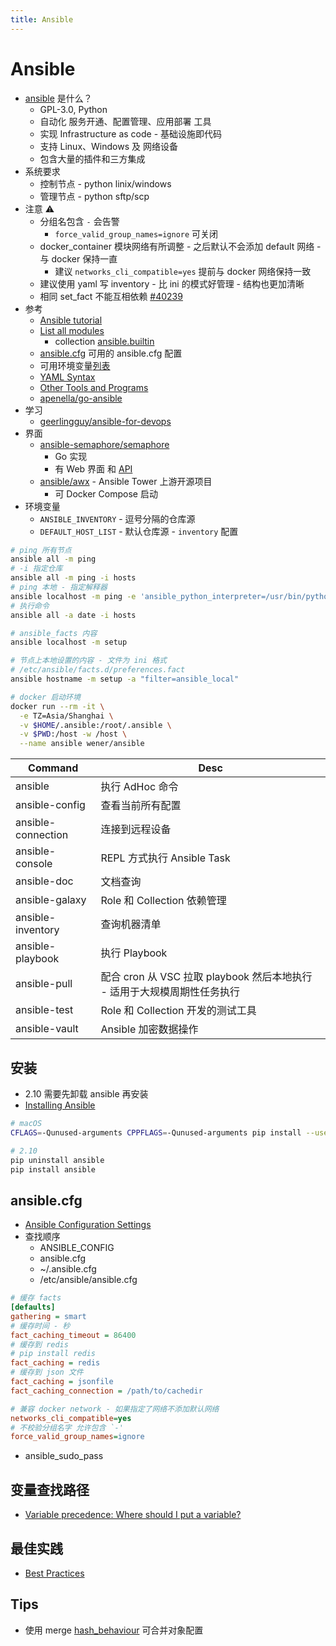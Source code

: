 ```yaml
---
title: Ansible
---
```


# Ansible

- [ansible](https://github.com/ansible/ansible) 是什么？
  - GPL-3.0, Python
  - 自动化 服务开通、配置管理、应用部署 工具
  - 实现 Infrastructure as code - 基础设施即代码
  - 支持 Linux、Windows 及 网络设备
  - 包含大量的插件和三方集成
- 系统要求
  - 控制节点 - python linix/windows
  - 管理节点 - python sftp/scp
- 注意 ⚠️
  - 分组名包含 `-` 会告警
    - `force_valid_group_names=ignore` 可关闭
  - docker_container 模块网络有所调整 - 之后默认不会添加 default 网络 - 与 docker 保持一直
    - 建议 `networks_cli_compatible=yes` 提前与 docker 网络保持一致
  - 建议使用 yaml 写 inventory - 比 ini 的模式好管理 - 结构也更加清晰
  - 相同 set_fact 不能互相依赖 [#40239](https://github.com/ansible/ansible/issues/40239)
- 参考
  - [Ansible tutorial](https://github.com/leucos/ansible-tuto)
  - [List all modules](https://docs.ansible.com/ansible/latest/collections/index.html)
    - collection [ansible.builtin](https://docs.ansible.com/ansible/latest/collections/ansible/builtin/index.html)
  - [ansible.cfg](https://raw.githubusercontent.com/ansible/ansible/devel/examples/ansible.cfg) 可用的 ansible.cfg 配置
  - 可用环境变量[列表](https://github.com/ansible/ansible/blob/devel/lib/ansible/constants.py)
  - [YAML Syntax](https://docs.ansible.com/ansible/latest/reference_appendices/YAMLSyntax.html)
  - [Other Tools and Programs](https://docs.ansible.com/ansible/latest/community/other_tools_and_programs.html)
  - [apenella/go-ansible](https://github.com/apenella/go-ansible)
- 学习
  - [geerlingguy/ansible-for-devops](https://github.com/geerlingguy/ansible-for-devops)
- 界面
  - [ansible-semaphore/semaphore](https://github.com/ansible-semaphore/semaphore)
    - Go 实现
    - 有 Web 界面 和 [API](https://ansible-semaphore.github.io/semaphore/)
  - [ansible/awx](https://github.com/ansible/awx) - Ansible Tower 上游开源项目
    - 可 Docker Compose 启动
- 环境变量
  - `ANSIBLE_INVENTORY` - 逗号分隔的仓库源
  - `DEFAULT_HOST_LIST` - 默认仓库源 - `inventory` 配置

```bash
# ping 所有节点
ansible all -m ping
# -i 指定仓库
ansible all -m ping -i hosts
# ping 本地 - 指定解释器
ansible localhost -m ping -e 'ansible_python_interpreter=/usr/bin/python3'
# 执行命令
ansible all -a date -i hosts

# ansible_facts 内容
ansible localhost -m setup

# 节点上本地设置的内容 - 文件为 ini 格式
# /etc/ansible/facts.d/preferences.fact
ansible hostname -m setup -a "filter=ansible_local"

# docker 启动环境
docker run --rm -it \
  -e TZ=Asia/Shanghai \
  -v $HOME/.ansible:/root/.ansible \
  -v $PWD:/host -w /host \
  --name ansible wener/ansible
```

| Command            | Desc                                                                     |
| ------------------ | ------------------------------------------------------------------------ |
| ansible            | 执行 AdHoc 命令                                                          |
| ansible-config     | 查看当前所有配置                                                         |
| ansible-connection | 连接到远程设备                                                           |
| ansible-console    | REPL 方式执行 Ansible Task                                               |
| ansible-doc        | 文档查询                                                                 |
| ansible-galaxy     | Role 和 Collection 依赖管理                                              |
| ansible-inventory  | 查询机器清单                                                             |
| ansible-playbook   | 执行 Playbook                                                            |
| ansible-pull       | 配合 cron 从 VSC 拉取 playbook 然后本地执行 - 适用于大规模周期性任务执行 |
| ansible-test       | Role 和 Collection 开发的测试工具                                        |
| ansible-vault      | Ansible 加密数据操作                                                     |

## 安装

- 2.10 需要先卸载 ansible 再安装
- [Installing Ansible](https://docs.ansible.com/ansible/latest/installation_guide/intro_installation.html)

```bash
# macOS
CFLAGS=-Qunused-arguments CPPFLAGS=-Qunused-arguments pip install --user ansible

# 2.10
pip uninstall ansible
pip install ansible
```

## ansible.cfg

- [Ansible Configuration Settings](https://docs.ansible.com/ansible/latest/reference_appendices/config.html)
- 查找顺序
  - ANSIBLE_CONFIG
  - ansible.cfg
  - ~/.ansible.cfg
  - /etc/ansible/ansible.cfg

```ini
# 缓存 facts
[defaults]
gathering = smart
# 缓存时间 - 秒
fact_caching_timeout = 86400
# 缓存到 redis
# pip install redis
fact_caching = redis
# 缓存到 json 文件
fact_caching = jsonfile
fact_caching_connection = /path/to/cachedir

# 兼容 docker network - 如果指定了网络不添加默认网络
networks_cli_compatible=yes
# 不校验分组名字 允许包含 `-'
force_valid_group_names=ignore
```

- ansible_sudo_pass

## 变量查找路径

- [Variable precedence: Where should I put a variable?](https://docs.ansible.com/ansible/latest/user_guide/playbooks_variables.html#variable-precedence-where-should-i-put-a-variable)

## 最佳实践

- [Best Practices](https://docs.ansible.com/ansible/latest/user_guide/playbooks_best_practices.html)

## Tips

- 使用 merge [hash_behaviour](http://docs.ansible.com/ansible/intro_configuration.html#hash-behaviour) 可合并对象配置
